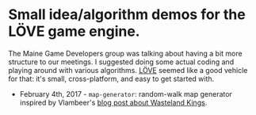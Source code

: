 # Small idea/algorithm demos for the LÖVE game engine.

The Maine Game Developers group was talking about having a bit
more structure to our meetings. I suggested doing some actual
coding and playing around with various algorithms. [LÖVE][1]
seemed like a good vehicle for that: it's small, cross-platform,
and easy to get started with.

[1]: https://love2d.org/

* February 4th, 2017 - `map-generator`: random-walk map generator
  inspired by Vlambeer's [blog post about Wasteland Kings][2].

[2]: http://rami-ismail.squarespace.com/blog/2013/04/02/random-level-generation-in-wasteland-kings
